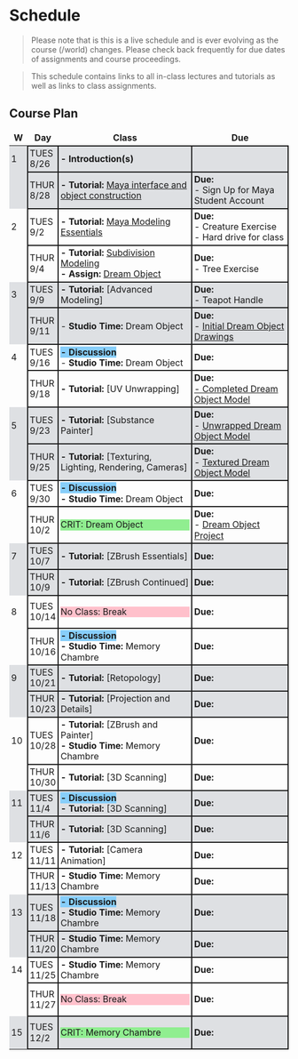 # Schedule
<!--removes sidebar outline-->
<style>
  table {
    border: none !important;
    border-collapse: collapse !important;
    line-height: 1.2em !important;
    
 
  }

  tbody td{
  border: .15em solid !important;
    }
    td:nth-child(1){
        border: none !important;
    }
  tbody{
    
    
  }
  td{
    padding: .2em !important;
  }
  th{
    border: none !important;
  }

  
  tbody tr:nth-child(4n+1),
    tbody tr:nth-child(4n+2) {
  background-color: 
#dee0e3

;
    }
tbody td:first-child {
  border-right: none;
}

#no-class{
    background-color: pink;
}




body{
   
}
}

</style>
<style>
    @media (min-width: 768px) {
        .col-md-9 {
            width: 100% !important;
        }
        
        .d-md-block {
        display: none !important;
        }
        
        #component-content{
            margin-left:0 !important;
        }
    }
</style>

<!--jump to anchor tag adjusted to header height offset-->
<script>
    // Get the header element
    let header = document.querySelector('header');
    
    // Get the height of the header
    document.querySelectorAll('a[href^="#"]')
    .forEach(function (anchor) {
        anchor.addEventListener('click', 
        function (event) {
            event.preventDefault();
    
            // Get the target element that 
            // the anchor link points to
            let target = document.querySelector(
                this.getAttribute('href')
            );
            
            let headerHeight = header.offsetHeight*2;
            
            let targetPosition = target
                .getBoundingClientRect().top - headerHeight;
    
            window.scrollTo({
                top: targetPosition + window.scrollY,
                behavior: 'smooth'
            });
        });
    });
    </script>

> Please note that is this is a live schedule and is ever evolving as the course (/world) changes. Please check back frequently for due dates of assignments and course proceedings.

> This schedule contains links to all in-class lectures and tutorials as well as links to class assignments.

## Course Plan

|W|Day|Class| Due |
|---|---|---|---|
|1|TUES<br>8/26| **- Introduction(s)**| |
||THUR<br>8/28| **- Tutorial:** [Maya interface and object construction](./1_MayaInterface.md)|**Due:**<br>- Sign Up for Maya Student Account |
|2|TUES<br>9/2|**- Tutorial:** [Maya Modeling Essentials](./2_ModellingEssentials.md)|**Due:**<br>- Creature Exercise<br>- Hard drive for class|
||THUR<br>9/4|**- Tutorial:** [Subdivision Modeling](./3_SubdivisionModeling.md)<br>**- Assign:** [Dream Object](./dreamobject.md)|**Due:**<br>- Tree Exercise|
|3|TUES<br>9/9|**- Tutorial:** [Advanced Modeling]|**Due:**<br>- Teapot Handle|
||THUR<br>9/11|- **Studio Time:** Dream Object|**Due:**<br>- [Initial Dream Object Drawings](./dreamobject.md)|
|4|TUES<br>9/16|<span style = "background-color: lightskyblue;">**- Discussion**</span><br> - **Studio Time:** Dream Object|**Due:**<br>|
||THUR<br>9/18|**- Tutorial:** [UV Unwrapping]|**Due:**<br>[- Completed Dream Object Model](./dreamobject.md)|
|5|TUES<br>9/23|**- Tutorial:** [Substance Painter]|**Due:**<br>- [Unwrapped Dream Object Model](./dreamobject.md)|
||THUR<br>9/25|**- Tutorial:** [Texturing, Lighting, Rendering, Cameras]|**Due:**<br>- [Textured Dream Object Model](./dreamobject.md)|
|6|TUES<br>9/30|<span style = "background-color: lightskyblue;">**- Discussion**</span><br>**- Studio Time:** Dream Object|**Due:**<br>|
||THUR<br>10/2|<p style="background-color: lightgreen;">CRIT: Dream Object</p>|**Due:**<br>- [Dream Object Project](./dreamobject.md)|
|7|TUES<br>10/7|**- Tutorial:** [ZBrush Essentials]|**Due:**<br>|
||THUR<br>10/9|**- Tutorial:** [ZBrush Continued]|**Due:**<br>|
|8|TUES<br>10/14|<p style="background-color: pink;">No Class: Break </p>|**Due:**<br>|
||THUR<br>10/16|<span style = "background-color: lightskyblue;">**- Discussion**</span><br>**- Studio Time:** Memory Chambre|**Due:**<br>|
|9|TUES<br>10/21|**- Tutorial:** [Retopology]|**Due:**<br>|
||THUR<br>10/23|**- Tutorial:** [Projection and Details]|**Due:**<br>|
|10|TUES<br>10/28|**- Tutorial:** [ZBrush and Painter]<br>**- Studio Time:** Memory Chambre|**Due:**|
||THUR<br>10/30|**- Tutorial:** [3D Scanning]|**Due:**<br>|
|11|TUES<br>11/4|<span style = "background-color: lightskyblue;">**- Discussion**</span><br>**- Tutorial:** [3D Scanning]|**Due:**<br>|
||THUR<br>11/6|**- Tutorial:** [3D Scanning]|**Due:**<br>|
|12|TUES<br>11/11|**- Tutorial:** [Camera Animation]|**Due:**<br>|
||THUR<br>11/13|**- Studio Time:** Memory Chambre|**Due:**<br>|
|13|TUES<br>11/18|<span style = "background-color: lightskyblue;">**- Discussion**</span><br>**- Studio Time:** Memory Chambre|**Due:**<br>|
||THUR<br>11/20|**- Studio Time:** Memory Chambre|**Due:**<br>|
|14|TUES<br>11/25|**- Studio Time:** Memory Chambre|**Due:**<br>|
||THUR<br>11/27|<p style="background-color: pink;">No Class: Break</p>|**Due:**<br>|
|15|TUES<br>12/2|<p style="background-color: lightgreen;">CRIT: Memory Chambre</p>|**Due:**<br>|








